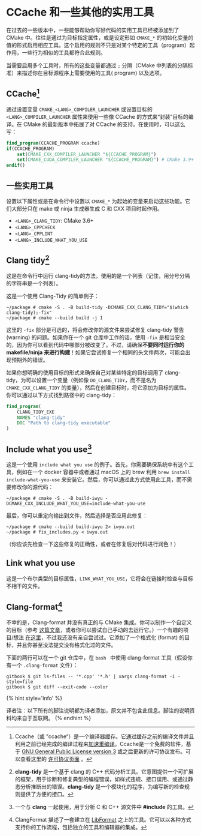 # CCache 和一些其他的实用工具

在过去的一些版本中，一些能够帮助你写好代码的实用工具已经被添加到了 CMake 中。往往是通过为目标指定属性，或是设定形如 `CMAKE_*` 的初始化变量的值的形式启用相应工具。这个启用的规则不只是对某个特定的工具（program）起作用，一些行为相似的工具都符合此规则。

当需要启用多个工具时，所有的这些变量都通过 `;` 分隔（CMake 中列表的分隔标准）来描述你在目标源程序上需要使用的工具( program) 以及选项。

## CCache[^1]

通过设置变量 `CMAKE_<LANG>_COMPILER_LAUNCHER` 或设置目标的 `<LANG>_COMPILER_LAUNCHER` 属性来使用一些像 CCache 的方式来“封装”目标的编译。在 CMake 的最新版本中拓展了对 CCache 的支持。在使用时，可以这么写：


```cmake
find_program(CCACHE_PROGRAM ccache)
if(CCACHE_PROGRAM)
    set(CMAKE_CXX_COMPILER_LAUNCHER "${CCACHE_PROGRAM}")
    set(CMAKE_CUDA_COMPILER_LAUNCHER "${CCACHE_PROGRAM}") # CMake 3.9+
endif()
```


## 一些实用工具

设置以下属性或是在命令行中设置以 `CMAKE_*` 为起始的变量来启动这些功能。它们大部分只在 make 或 ninja 生成器生成 C 和 CXX 项目时起作用。

* `<LANG>_CLANG_TIDY`: CMake 3.6+
* `<LANG>_CPPCHECK`
* `<LANG>_CPPLINT`
* `<LANG>_INCLUDE_WHAT_YOU_USE`

## Clang tidy[^2]

这是在命令行中运行 clang-tidy的方法，使用的是一个列表（记住，用分号分隔的字符串是一个列表）。

这是一个使用 Clang-Tidy 的简单例子：

```term
~/package # cmake -S . -B build-tidy -DCMAKE_CXX_CLANG_TIDY="$(which clang-tidy);-fix"
~/package # cmake --build build -j 1
```

这里的 `-fix` 部分是可选的，将会修改你的源文件来尝试修复 clang-tidy 警告 (warning) 的问题。如果你在一个 git 仓库中工作的话，使用 `-fix` 是相当安全的，因为你可以看到代码中哪部分被改变了。不过，请确保**不要同时运行你的 makefile/ninja 来进行构建**！如果它尝试修复一个相同的头文件两次，可能会出现预期外的错误。

如果你想明确的使用目标的形式来确保自己对某些特定的目标调用了 clang-tidy，为可以设置一个变量（例如像 `DO_CLANG_TIDY`，而不是名为 `CMAKE_CXX_CLANG_TIDY` 的变量），然后在创建目标时，将它添加为目标的属性。你可以通过以下方式找到路径中的 clang-tidy：

```cmake
find_program(
    CLANG_TIDY_EXE
    NAMES "clang-tidy"
    DOC "Path to clang-tidy executable"
)
```

## Include what you use[^3]

这是一个使用 `include what you use` 的例子。首先，你需要确保系统中有这个工具，例如在一个 docker 容器中或者通过 macOS 上的 brew 利用 `brew install include-what-you-use` 来安装它。然后，你可以通过此方式使用此工具，而不需要修改你的源代码：

```term
~/package # cmake -S . -B build-iwyu -DCMAKE_CXX_INCLUDE_WHAT_YOU_USE=include-what-you-use
```

最后，你可以重定向输出到文件，然后选择是否应用此修复：

```term
~/package # cmake --build build-iwyu 2> iwyu.out
~/package # fix_includes.py < iwyu.out
```

（你应该先检查一下这些修复的正确性，或者在修复后对代码进行润色！）

## Link what you use

这是一个布尔类型的目标属性，`LINK_WHAT_YOU_USE`，它将会在链接时检查与目标不相干的文件。

## Clang-format[^4]

不幸的是，Clang-format 并没有真正的与 CMake 集成。你可以制作一个自定义的目标（参考 [这篇文章](https://arcanis.me/en/2015/10/17/cppcheck-and-clang-format)，或者你可以尝试自己手动的去运行它。）一个有趣的项目/想法 [在这里](https://github.com/kbenzie/git-cmake-format)，不过我还没有亲自尝试过。它添加了一个格式化 (format) 的目标，并且你甚至没法提交没有格式化过的文件。

下面的两行可以在一个 git 仓库中，在 `bash ` 中使用 clang-format 工具（假设你有一个 `.clang-format` 文件）：

```term
gitbook $ git ls-files -- '*.cpp' '*.h' | xargs clang-format -i -style=file
gitbook $ git diff --exit-code --color
```



{% hint style='info' %}

译者注：以下所有的脚注说明都为译者添加，原文并不包含此信息。脚注的说明资料均来自于互联网。
{% endhint %}



[^1]: Ccache（或 ”ccache“）是一个编译器缓存。它通过缓存之前的编译文件并且利用之前已经完成的编译过程来[加速重编译]((https://ccache.dev/performance.html))。Ccache是一个免费的软件，基于 [GNU General Public License version 3](http://www.gnu.org/licenses/gpl.html) 或之后更新的许可协议发布。可以查看这里的 [许可协议页面](https://ccache.dev/license.html) 。
[^2]: **clang-tidy** 是一个基于 clang 的 C++ 代码分析工具。它意图提供一个可扩展的框架，用于诊断和修复典型的编程错误，如样式违规、接口误用、或通过静态分析推断出的错误。**clang-tidy** 是一个模块化的程序，为编写新的检查规则提供了方便的接口。
[^3]: 一个与 **clang** 一起使用，用于分析 C 和 C++ 源文件中 **#include** 的工具。
[^4]:  ClangFormat 描述了一套建立在 [LibFormat](https://clang.llvm.org/docs/LibFormat.html) 之上的工具。它可以以各种方式支持你的工作流程，包括独立的工具和编辑器的集成。

